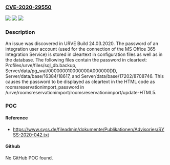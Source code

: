 ### [CVE-2020-29550](https://cve.mitre.org/cgi-bin/cvename.cgi?name=CVE-2020-29550)
![](https://img.shields.io/static/v1?label=Product&message=n%2Fa&color=blue)
![](https://img.shields.io/static/v1?label=Version&message=n%2Fa&color=blue)
![](https://img.shields.io/static/v1?label=Vulnerability&message=n%2Fa&color=brighgreen)

### Description

An issue was discovered in URVE Build 24.03.2020. The password of an integration user account (used for the connection of the MS Office 365 Integration Service) is stored in cleartext in configuration files as well as in the database. The following files contain the password in cleartext: Profiles/urve/files/sql_db.backup, Server/data/pg_wal/000000010000000A000000DD, Server/data/base/16384/18617, and Server/data/base/17202/8708746. This causes the password to be displayed as cleartext in the HTML code as roomsreservationimport_password in /urve/roomsreservationimport/roomsreservationimport/update-HTML5.

### POC

#### Reference
- https://www.syss.de/fileadmin/dokumente/Publikationen/Advisories/SYSS-2020-042.txt

#### Github
No GitHub POC found.

